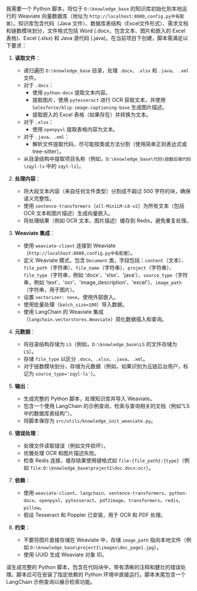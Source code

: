 我需要一个 Python 脚本，将位于 `D:\knowledge_base` 的知识库初始化到本地运行的 Weaviate 向量数据库（地址为 `http://localhost:8080,config.py中有配置`）。知识库包含代码（Java 文件）、数据库表结构（Excel文件形式）、需求文档和链数模块划分，文件格式包括 Word (.docx，包含文本、图片和嵌入的 Excel 表格)、Excel (.xlsx) 和 Java 源代码 (.java)。在当前项目下创建，脚本需满足以下要求：

1. **读取文件**：
   - 递归遍历 `D:\knowledge_base` 目录，处理 `.docx`、`.xlsx` 和 `.java`、 `.xml`文件。
   - 对于 `.docx`：
     - 使用 `python-docx` 提取文本内容。
     - 提取图片，使用 `pytesseract` 进行 OCR 获取文本，并使用 `Salesforce/blip-image-captioning-base` 生成图片描述。
     - 提取嵌入的 Excel 表格（如果存在）并转换为文本。
   - 对于 `.xlsx`：
     - 使用 `openpyxl` 提取表格内容为文本。
   - 对于 `.java`、`.xml`：
     - 解析文件提取代码，尽可能按类或方法分割（使用简单正则表达式或 tree-sitter）。
   - 从目录结构中提取项目名称（例如，`D:\knowledge_base\代码\链数后端代码\zqyl-ls` 中的 `zqyl-ls`）。

2. **处理内容**：
   - 将大段文本内容（来自任何文件类型）分割成不超过 500 字符的块，确保语义完整性。
   - 使用 `sentence-transformers`（`all-MiniLM-L6-v2`）为所有文本（包括 OCR 文本和图片描述）生成向量嵌入。
   - 将处理结果（例如 OCR 文本、图片描述）缓存到 Redis，避免重复处理。

3. **Weaviate 集成**：
   - 使用 `weaviate-client` 连接到 Weaviate（`http://localhost:8080,config.py中有配置`）。
   - 定义 Weaviate 模式，包含 `Document` 类，字段包括：`content`（文本）、`file_path`（字符串）、`file_name`（字符串）、`project`（字符串）、`file_type`（字符串，例如 'docx'、'xlsx'、'java'）、`source_type`（字符串，例如 'text'、'ocr'、'image_description'、'excel'）、`image_path`（字符串，用于图片）。
   - 设置 `vectorizer: none`，使用外部嵌入。
   - 使用批量处理（`batch_size=100`）导入数据。
   - 使用 LangChain 的 Weaviate 集成（`langchain.vectorstores.Weaviate`）简化数据插入和查询。

4. **元数据**：
   - 将目录结构存储为 `LS`（例如，`D:\knowledge_base\LS` 的文件存储为 `LS`）。
   - 存储 `file_type` 以区分 `.docx`、`.xlsx`、`.java`、`.xml`。
   - 对于链数模块划分，存储为元数据（例如，如果识别为云链后台用户，标记为 `source_type='zqyl-ls'`）。

5. **输出**：
   - 生成完整的 Python 脚本，处理知识库并导入 Weaviate。
   - 包含一个使用 LangChain 的示例查询，检索与查询相关的文档（例如“LS中的数据库表结构”）。
   - 将脚本保存为 `src/utils/knowledge_init_weaviate.py`。

6. **错误处理**：
   - 处理文件读取错误（例如文件损坏）。
   - 优雅处理 OCR 和图片描述失败。
   - 检查 Redis 连接，缓存结果使用键格式如 `file:{file_path}:{type}`（例如 `file:D:\knowledge_base\project1\doc.docx:ocr`）。

7. **依赖**：
   - 使用 `weaviate-client`、`langchain`、`sentence-transformers`、`python-docx`、`openpyxl`、`pytesseract`、`pdf2image`、`transformers`、`redis`、`pillow`。
   - 假设 Tesseract 和 Poppler 已安装，用于 OCR 和 PDF 处理。

8. **约束**：
   - 不要将图片直接存储在 Weaviate 中，存储 `image_path` 指向本地文件（例如 `D:\knowledge_base\project1\images\doc_page1.jpg`）。
   - 使用 UUID 生成 Weaviate 对象 ID。


请生成完整的 Python 脚本，包含在代码块中，带有清晰的注释和健壮的错误处理。脚本应可在安装了指定依赖的 Python 环境中直接运行。脚本末尾包含一个 LangChain 示例查询以展示检索功能。

